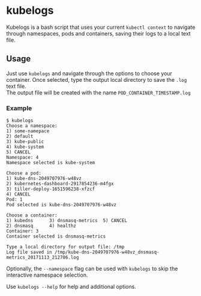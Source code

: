 <!--
  Title: kubelogs
  Description: Interactively dump Kubernetes container logs to local files.
  Author: eduardobaitello
  -->

# kubelogs
Kubelogs is a bash script that uses your current `kubectl context` to navigate through namespaces, pods and containers, saving their logs to a local text file.

## Usage
Just use `kubelogs` and navigate through the options to choose your container. Once selected, type the output local directory to save the `.log` text file.  
The output file will be created with the name `POD_CONTAINER_TIMESTAMP.log`

### Example

```
$ kubelogs
Choose a namespace:
1) some-namepace
2) default
3) kube-public
4) kube-system
5) CANCEL
Namespace: 4
Namespace selected is kube-system

Choose a pod:
1) kube-dns-2049707976-w48vz
2) kubernetes-dashboard-2917854236-m4fgx
3) tiller-deploy-1651596238-xfzcf
4) CANCEL
Pod: 1
Pod selected is kube-dns-2049707976-w48vz

Choose a container:
1) kubedns	    3) dnsmasq-metrics	5) CANCEL
2) dnsmasq	    4) healthz
Container: 3
Container selected is dnsmasq-metrics

Type a local directory for output file: /tmp
Log file saved in /tmp/kube-dns-2049707976-w48vz_dnsmasq-metrics_20171113_212706.log
```

Optionally, the `--namespace` flag can be used with `kubelogs` to skip the interactive namespace selection.

Use `kubelogs --help` for help and additional options.
